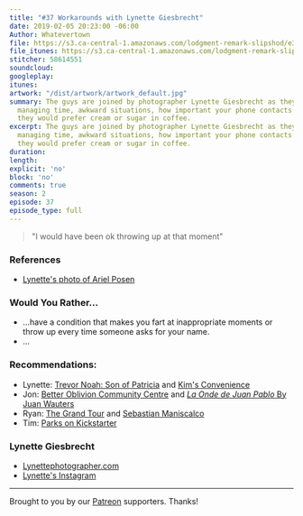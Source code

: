 ```yaml
---
title: "#37 Workarounds with Lynette Giesbrecht"
date: 2019-02-05 20:23:00 -06:00
Author: Whatevertown
file: https://s3.ca-central-1.amazonaws.com/lodgment-remark-slipshod/e37.mp3
file_itunes: https://s3.ca-central-1.amazonaws.com/lodgment-remark-slipshod/e37.m4a
stitcher: 58614551
soundcloud:
googleplay:
itunes:
artwork: "/dist/artwork/artwork_default.jpg"
summary: The guys are joined by photographer Lynette Giesbrecht as they talk about
  managing time, awkward situations, how important your phone contacts are, and whether
  they would prefer cream or sugar in coffee.
excerpt: The guys are joined by photographer Lynette Giesbrecht as they talk about
  managing time, awkward situations, how important your phone contacts are, and whether
  they would prefer cream or sugar in coffee.
duration:
length:
explicit: 'no'
block: 'no'
comments: true
season: 2
episode: 37
episode_type: full
---
```


> "I would have been ok throwing up at that moment"

### References
- [Lynette's photo of Ariel Posen](https://www.instagram.com/p/BsWHMHAn1bR/)

### Would You Rather…
- …​have a condition that makes you fart at inappropriate moments or throw up every time someone asks for your name.
- …

### Recommendations:
- Lynette: [Trevor Noah: Son of Patricia](https://www.netflix.com/ca/title/80239932) and [Kim's Convenience](https://www.cbc.ca/kimsconvenience/)
- Jon: [Better Oblivion Community Centre](https://open.spotify.com/album/5622zSt4RLqNSPShdqmWpj?si=705tkK20SmadvJPZ_yMa5Q)
and [*La Onde de Juan Pablo* By Juan Wauters](https://open.spotify.com/album/7vnOLMJbcoOeotQTWw2Gkx?si=n5ff0GoSRN6mNQIFpywk_w)
- Ryan: [The Grand Tour](https://www.amazon.com/gp/video/detail/B07KR8383J/) and [Sebastian Maniscalco](https://sebastianlive.com/home/)
- Tim: [Parks on Kickstarter](https://www.kickstarter.com/projects/keymastergames/parks-the-board-game)

### Lynette Giesbrecht
- [Lynettephotographer.com](https://www.lynettephotographer.com/)
- [Lynette's Instagram](https://www.instagram.com/lynette.photographer/)

---

Brought to you by our [Patreon](https://www.patreon.com/whatevertown) supporters. Thanks!
